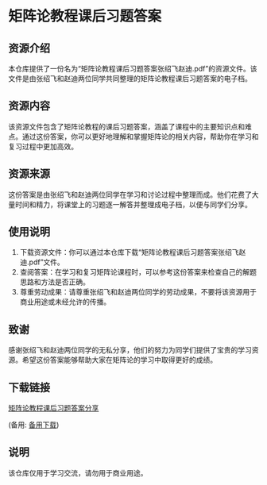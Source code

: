 # 矩阵论教程课后习题答案

## 资源介绍

本仓库提供了一份名为“矩阵论教程课后习题答案张绍飞赵迪.pdf”的资源文件。该文件是由张绍飞和赵迪两位同学共同整理的矩阵论教程课后习题答案的电子档。

## 资源内容

该资源文件包含了矩阵论教程的课后习题答案，涵盖了课程中的主要知识点和难点。通过这份答案，你可以更好地理解和掌握矩阵论的相关内容，帮助你在学习和复习过程中更加高效。

## 资源来源

这份答案是由张绍飞和赵迪两位同学在学习和讨论过程中整理而成。他们花费了大量时间和精力，将课堂上的习题逐一解答并整理成电子档，以便与同学们分享。

## 使用说明

1. 下载资源文件：你可以通过本仓库下载“矩阵论教程课后习题答案张绍飞赵迪.pdf”文件。
2. 查阅答案：在学习和复习矩阵论课程时，可以参考这份答案来检查自己的解题思路和方法是否正确。
3. 尊重劳动成果：请尊重张绍飞和赵迪两位同学的劳动成果，不要将该资源用于商业用途或未经允许的传播。

## 致谢

感谢张绍飞和赵迪两位同学的无私分享，他们的努力为同学们提供了宝贵的学习资源。希望这份答案能够帮助大家在矩阵论的学习中取得更好的成绩。

## 下载链接
[矩阵论教程课后习题答案分享](https://pan.quark.cn/s/27448745f683) 

(备用: [备用下载](https://pan.baidu.com/s/1JsXS05xvRILxsWdV-vHnGw?pwd=1234))

## 说明

该仓库仅用于学习交流，请勿用于商业用途。

